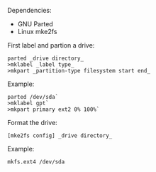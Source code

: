Dependencies:

* GNU Parted
* Linux mke2fs

First label and partion a drive:

```
parted _drive directory_
>mklabel _label type_
>mkpart _partition-type filesystem start end_
```

Example:

```
parted /dev/sda`
>mklabel gpt`
>mkpart primary ext2 0% 100%`
```
Format the drive:

`[mke2fs config] _drive directory_`

Example:

`mkfs.ext4 /dev/sda`
